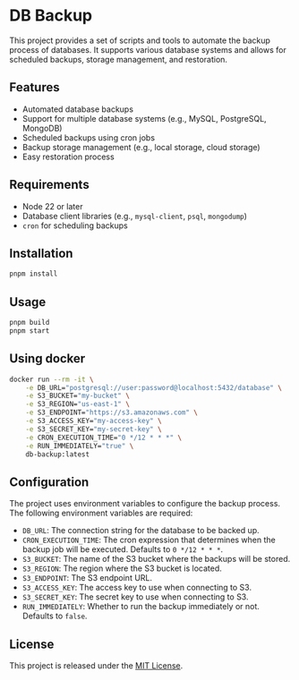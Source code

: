 # DB Backup

This project provides a set of scripts and tools to automate the backup process of databases. It supports various database systems and allows for scheduled backups, storage management, and restoration.

## Features

- Automated database backups
- Support for multiple database systems (e.g., MySQL, PostgreSQL, MongoDB)
- Scheduled backups using cron jobs
- Backup storage management (e.g., local storage, cloud storage)
- Easy restoration process

## Requirements

- Node 22 or later
- Database client libraries (e.g., `mysql-client`, `psql`, `mongodump`)
- `cron` for scheduling backups

## Installation

```bash
pnpm install
```

## Usage

```bash
pnpm build
pnpm start
```

## Using docker

```bash
docker run --rm -it \
    -e DB_URL="postgresql://user:password@localhost:5432/database" \
    -e S3_BUCKET="my-bucket" \
    -e S3_REGION="us-east-1" \
    -e S3_ENDPOINT="https://s3.amazonaws.com" \
    -e S3_ACCESS_KEY="my-access-key" \
    -e S3_SECRET_KEY="my-secret-key" \
    -e CRON_EXECUTION_TIME="0 */12 * * *" \
    -e RUN_IMMEDIATELY="true" \
    db-backup:latest
```

## Configuration

The project uses environment variables to configure the backup process. The following environment variables are required:

- `DB_URL`: The connection string for the database to be backed up.
- `CRON_EXECUTION_TIME`: The cron expression that determines when the backup job will be executed. Defaults to `0 */12 * * *`.
- `S3_BUCKET`: The name of the S3 bucket where the backups will be stored.
- `S3_REGION`: The region where the S3 bucket is located.
- `S3_ENDPOINT`: The S3 endpoint URL.
- `S3_ACCESS_KEY`: The access key to use when connecting to S3.
- `S3_SECRET_KEY`: The secret key to use when connecting to S3.
- `RUN_IMMEDIATELY`: Whether to run the backup immediately or not. Defaults to `false`.

## License

This project is released under the [MIT License](LICENSE).
